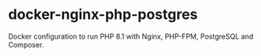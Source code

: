 
# docker-nginx-php-postgres
Docker configuration to run PHP 8.1 with Nginx, PHP-FPM, PostgreSQL and Composer.

